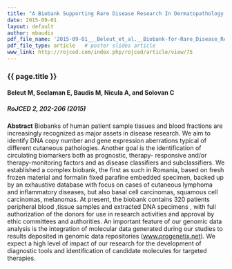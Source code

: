 ```yaml
---
title: "A Biobank Supporting Rare Disease Research In Dermatopathology. Our Experience In Establishing A Biobank."
date: 2015-09-01
layout: default
author: mbaudis
pdf_file_name: '2015-09-01___Beleut_et_al.__Biobank-for-Rare_Disease_Research__RomJDermPath.pdf'   # your_file_no_path.pdf
pdf_file_type: article   # poster slides article
www_link: http://rojced.com/index.php/rojced/article/view/75
---
```


### {{ page.title }}
#### Beleut M, Seclaman E, Baudis M, Nicula A, and Solovan C
##### RoJCED 2, 202-206 (2015)

<!--more-->

**Abstract** Biobanks of human patient sample tissues and blood fractions are increasingly recognized as major assets in disease research. We aim to identify DNA copy number and gene expression aberrations typical of different cutaneous pathologies. Another goal is the identification of circulating biomarkers both as prognostic, therapy- responsive and/or therapy-monitoring factors and as disease classifiers and subclassifiers. We established a complex biobank, the first as such in Romania, based on fresh frozen material and formalin fixed parafine embedded specimen, backed up by an exhaustive database with focus on cases of cutaneous lymphoma and inflammatory diseases, but also basal cell carcinomas, squamous cell carcinomas, melanomas. At present, the biobank contains 320 patients peripheral blood ,tissue samples and extracted DNA specimens , with full authorization of the donors for use in research activities and approval by ethic committees and authorities. An important feature of our genomic data analysis is the integration of molecular data generated during our studies to results deposited in genomic data repositories (www.progenetix.net). We expect a high level of impact of our research for the development of diagnostic tools and identification of candidate molecules for targeted therapies.

